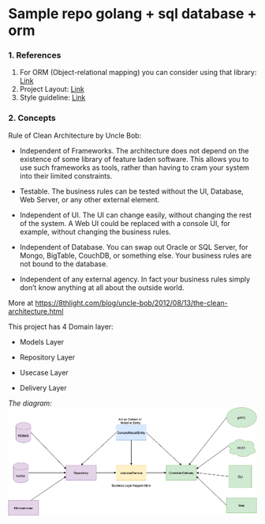 # Sample repo golang + sql database + orm

### 1. References
1. For ORM (Object-relational mapping) you can consider using that library: [Link](https://gorm.io/)
2. Project Layout: [Link](https://github.com/golang-standards/project-layout)
3. Style guideline: [Link](https://github.com/uber-go/guide/blob/master/style.md)

### 2. Concepts
Rule of Clean Architecture by Uncle Bob:

- Independent of Frameworks. The architecture does not depend on the existence of some library of feature laden software. This allows you to use such frameworks as tools, rather than having to cram your system into their limited constraints.

- Testable. The business rules can be tested without the UI, Database, Web Server, or any other external element.

- Independent of UI. The UI can change easily, without changing the rest of the system. A Web UI could be replaced with a console UI, for example, without changing the business rules.

- Independent of Database. You can swap out Oracle or SQL Server, for Mongo, BigTable, CouchDB, or something else. Your business rules are not bound to the database.

- Independent of any external agency. In fact your business rules simply don’t know anything at all about the outside world.

More at https://8thlight.com/blog/uncle-bob/2012/08/13/the-clean-architecture.html

This project has 4 Domain layer:

- Models Layer

- Repository Layer

- Usecase Layer

- Delivery Layer

*The diagram:*
![img.png](img.png)
